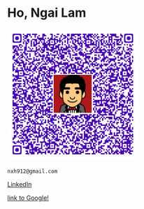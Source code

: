 # Ho, Ngai Lam

![my QR Code](src/assets/logo.png)

`` nxh912@gmail.com ``

[LinkedIn](https://www.linkedin.com/in/nxh912/ "Linkedin")

[link to Google!](http://google.com)

